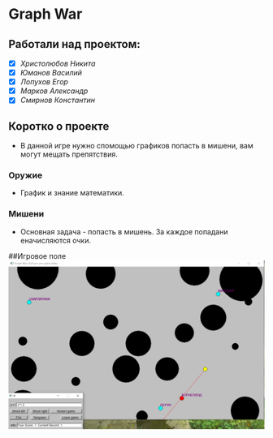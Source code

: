 # Graph War
## Работали над проектом:
* [x] *Христолюбов Никита*
* [x] *Юманов Василий*
* [x] *Лопухов Егор*
* [x] *Марков Александр*
* [x] *Смирнов Константин*
## Коротко о проекте
* В данной игре нужно спомощью графиков попасть в мишени, вам могут мещать препятствия.
### Оружие 
* График и знание математики.
### Мишени
* Основная задача - попасть в мишень. За каждое попадани еначисляются очки.


##Игровое поле ![](PNG/Game.png)



